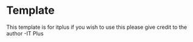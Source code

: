 # Template
This template is for itplus
if you wish to use this please give credit to the author -IT Plus
